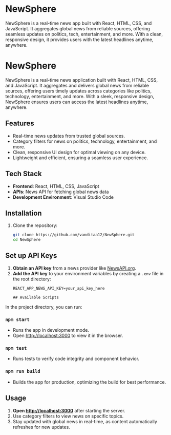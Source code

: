 # NewSphere
NewSphere is a real-time news app built with React, HTML, CSS, and JavaScript. It aggregates global news from reliable sources, offering seamless updates on politics, tech, entertainment, and more. With a clean, responsive design, it provides users with the latest headlines anytime, anywhere.


# NewSphere

NewSphere is a real-time news application built with React, HTML, CSS, and JavaScript. It aggregates and delivers global news from reliable sources, offering users timely updates across categories like politics, technology, entertainment, and more. With a sleek, responsive design, NewSphere ensures users can access the latest headlines anytime, anywhere.

## Features
- Real-time news updates from trusted global sources.
- Category filters for news on politics, technology, entertainment, and more.
- Clean, responsive UI design for optimal viewing on any device.
- Lightweight and efficient, ensuring a seamless user experience.

## Tech Stack
- **Frontend**: React, HTML, CSS, JavaScript
- **APIs**: News API for fetching global news data
- **Development Environment**: Visual Studio Code

## Installation

1. Clone the repository:
   ```bash
   git clone https://github.com/vanditaa12/NewSphere.git
   cd NewSphere
## Set up API Keys

1. **Obtain an API key** from a news provider like [NewsAPI.org](https://newsapi.org/).
2. **Add the API key** to your environment variables by creating a `.env` file in the root directory:
   ```plaintext
   REACT_APP_NEWS_API_KEY=your_api_key_here

   ## Available Scripts
In the project directory, you can run:

### `npm start`
- Runs the app in development mode.
- Open [http://localhost:3000](http://localhost:3000) to view it in the browser.

### `npm test`
- Runs tests to verify code integrity and component behavior.

### `npm run build`
- Builds the app for production, optimizing the build for best performance.

## Usage
1. **Open [http://localhost:3000](http://localhost:3000)** after starting the server.
2. Use category filters to view news on specific topics.
3. Stay updated with global news in real-time, as content automatically refreshes for new updates.

